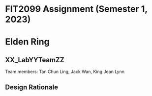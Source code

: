 # FIT2099 Assignment (Semester 1, 2023)
# Elden Ring

## XX_LabYYTeamZZ
Team members: Tan Chun Ling, Jack Wan, King Jean Lynn

## Design Rationale
